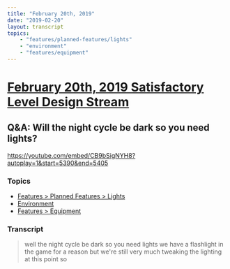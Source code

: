 ```yaml
---
title: "February 20th, 2019"
date: "2019-02-20"
layout: transcript
topics: 
    - "features/planned-features/lights"
    - "environment"
    - "features/equipment"
---
```

# [February 20th, 2019 Satisfactory Level Design Stream](../2019-02-20.md)
## Q&A: Will the night cycle be dark so you need lights?
https://youtube.com/embed/CB9bSigNYH8?autoplay=1&start=5390&end=5405
### Topics
* [Features > Planned Features > Lights](../topics/features/planned-features/lights.md)
* [Environment](../topics/environment.md)
* [Features > Equipment](../topics/features/equipment.md)

### Transcript

> well the night cycle be dark so you need
> lights we have a flashlight in the game
> for a reason but we're still very much
> tweaking the lighting at this point so

